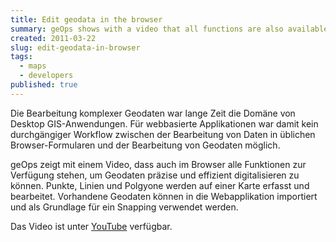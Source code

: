 ```yaml
---
title: Edit geodata in the browser
summary: geOps shows with a video that all functions are also available in the browser to be able to digitize geodata precisely and efficiently.
created: 2011-03-22
slug: edit-geodata-in-browser
tags:
  - maps
  - developers
published: true
---
```


Die Bearbeitung komplexer Geodaten war lange Zeit die Domäne von Desktop GIS-Anwendungen. Für webbasierte Applikationen war damit kein durchgängiger Workflow zwischen der Bearbeitung von Daten in üblichen Browser-Formularen und der Bearbeitung von Geodaten möglich.

geOps zeigt mit einem Video, dass auch im Browser alle Funktionen zur Verfügung stehen, um Geodaten präzise und effizient digitalisieren zu können. Punkte, Linien und Polgyone werden auf einer Karte erfasst und bearbeitet. Vorhandene Geodaten können in die Webapplikation importiert und als Grundlage für ein Snapping verwendet werden.

Das Video ist unter [YouTube](http://www.youtube.com/watch?v=eJQIN7j2r9o "YouTube Video Geodate editing") verfügbar.
